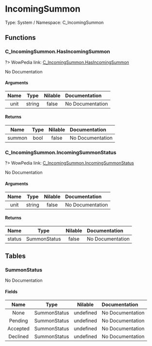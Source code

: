 # IncomingSummon

Type: System / Namespace: C_IncomingSummon

## Functions

### C_IncomingSummon.HasIncomingSummon
?> WowPedia link: [C_IncomingSummon.HasIncomingSummon](https://wow.gamepedia.com/API_C_IncomingSummon.HasIncomingSummon)

No Documentation

#### Arguments
|Name|Type|Nilable|Documentation|
|:---:|:---:|:---:|:---|
|unit|string|false|No Documentation|
#### Returns
|Name|Type|Nilable|Documentation|
|:---:|:---:|:---:|:---|
|summon|bool|false|No Documentation|
### C_IncomingSummon.IncomingSummonStatus
?> WowPedia link: [C_IncomingSummon.IncomingSummonStatus](https://wow.gamepedia.com/API_C_IncomingSummon.IncomingSummonStatus)

No Documentation

#### Arguments
|Name|Type|Nilable|Documentation|
|:---:|:---:|:---:|:---|
|unit|string|false|No Documentation|
#### Returns
|Name|Type|Nilable|Documentation|
|:---:|:---:|:---:|:---|
|status|SummonStatus|false|No Documentation|
## Tables

### SummonStatus

No Documentation

#### Fields
|Name|Type|Nilable|Documentation|
|:---:|:---:|:---:|:---|
|None|SummonStatus|undefined|No Documentation|
|Pending|SummonStatus|undefined|No Documentation|
|Accepted|SummonStatus|undefined|No Documentation|
|Declined|SummonStatus|undefined|No Documentation|